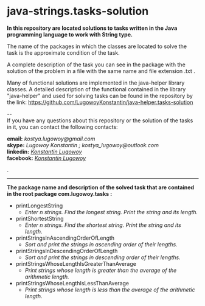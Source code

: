 # java-strings.tasks-solution
**In this repository are located solutions to tasks written in the Java programming language to work with String type.**

The name of the packages in which the classes are located to solve the task is the approximate condition of the task.  

A complete description of the task you can see in the package with the solution of the problem in a file with the same name and file extension .txt  .  

Many of functional solutions are implemented in the java-helper library classes. 
A detailed description of the functional contained in the library "java-helper" and used for solving tasks can be found 
in the repository by the link: https://github.com/LugowoyKonstantin/java-helper.tasks-solution

 --  
If you have any questions about this repository or the solution of the tasks in it, you can contact the following contacts:

**email:** _kostya.lugowoy@gmail.com_  
**skype:** _Lugowoy Konstantin ; kostya_lugowoy@outlook.com_  
**linkedin:** _[Konstantin Lugowoy](https://www.linkedin.com/in/lugowoy-konstantin/)_  
**facebook:** _[Konstantin Lugowoy](https://www.facebook.com/lugowoy.konstantin)_  

.  

---

**The package name and description of the solved task that are contained in the root package com.lugowoy.tasks :**  

* printLongestString
    * _Enter n strings. Find the longest string. Print the string and its length._
* printShortestString
    * _Enter n strings. Find the shortest string. Print the string and its length._
* printStringsInAscendingOrderOfLength  
    * _Sort and print the strings in ascending order of their lengths._  
* printStringsInDescendingOrderOfLength  
    * _Sort and print the strings in descending order of their lengths._  
* printStringsWhoseLengthIsGreaterThanAverage  
    * _Print strings whose length is greater than the average of the arithmetic length._  
* printStringsWhoseLengthIsLessThanAverage  
    * _Print strings whose length is less than the average of the arithmetic length._  